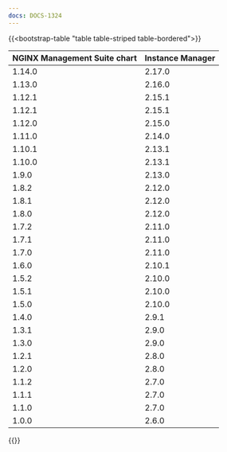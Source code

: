 ```yaml
---
docs: DOCS-1324
---
```


{{<bootstrap-table "table table-striped table-bordered">}}

| NGINX Management Suite chart | Instance Manager |
|------------------------------|------------------|
| 1.14.0                       | 2.17.0           |
| 1.13.0                       | 2.16.0           |
| 1.12.1                       | 2.15.1           |
| 1.12.1                       | 2.15.1           |
| 1.12.0                       | 2.15.0           |
| 1.11.0                       | 2.14.0           |
| 1.10.1                       | 2.13.1           |
| 1.10.0                       | 2.13.1           |
| 1.9.0                        | 2.13.0           |
| 1.8.2                        | 2.12.0           |
| 1.8.1                        | 2.12.0           |
| 1.8.0                        | 2.12.0           |
| 1.7.2                        | 2.11.0           |
| 1.7.1                        | 2.11.0           |
| 1.7.0                        | 2.11.0           |
| 1.6.0                        | 2.10.1           |
| 1.5.2                        | 2.10.0           |
| 1.5.1                        | 2.10.0           |
| 1.5.0                        | 2.10.0           |
| 1.4.0                        | 2.9.1            |
| 1.3.1                        | 2.9.0            |
| 1.3.0                        | 2.9.0            |
| 1.2.1                        | 2.8.0            |
| 1.2.0                        | 2.8.0            |
| 1.1.2                        | 2.7.0            |
| 1.1.1                        | 2.7.0            |
| 1.1.0                        | 2.7.0            |
| 1.0.0                        | 2.6.0            |

{{</bootstrap-table>}}
